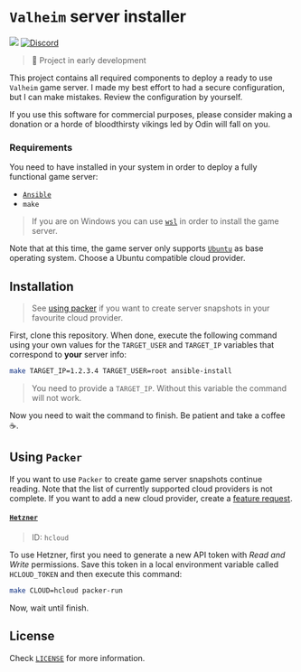 # `Valheim` server installer

![](https://img.shields.io/badge/Steam-Valheim-purple?style=for-the-badge&logo=steam)
[![Discord](https://img.shields.io/discord/812069608064417842?color=purple&logo=discord&logoColor=white&style=for-the-badge)](https://discord.gg/X9cN2cawgW)

> :construction: Project in early development

This project contains all required components to deploy a ready to use `Valheim` game server. I made my best effort to had a secure configuration, but I can make mistakes. Review the configuration by yourself.

If you use this software for commercial purposes, please consider making a donation or a horde of bloodthirsty vikings led by Odin will fall on you.

### Requirements

You need to have installed in your system in order to deploy a fully functional game server:

* [`Ansible`](https://www.ansible.com/)
* `make`

>If you are on Windows you can use [`wsl`](https://docs.microsoft.com/windows/wsl/install-win10) in order to install the game server. 

Note that at this time, the game server only supports [`Ubuntu`](https://ubuntu.com/) as base operating system. Choose a Ubuntu compatible cloud provider.

## Installation

>See [using packer](#using-packer) if you want to create server snapshots in your favourite cloud provider.

First, clone this repository. When done, execute the following command using your own values for the `TARGET_USER` and `TARGET_IP` variables that correspond to **your** server info:

```sh
make TARGET_IP=1.2.3.4 TARGET_USER=root ansible-install
```

>You need to provide a `TARGET_IP`. Without this variable the command will not work.

Now you need to wait the command to finish. Be patient and take a coffee :coffee:.

## Using `Packer`

If you want to use `Packer` to create game server snapshots continue reading. Note that the list of currently supported cloud providers is not complete. If you want to add a new cloud provider, create a [feature request](https://github.com/fooock/valheim-server/issues).

#### [`Hetzner`](https://www.hetzner.com/cloud)

>ID: `hcloud`

To use Hetzner, first you need to generate a new API token with *Read and Write* permissions. Save this token in a local environment variable called `HCLOUD_TOKEN` and then execute this command:

```bash
make CLOUD=hcloud packer-run
```

Now, wait until finish.

## License

Check [`LICENSE`](LICENSE) for more information.
